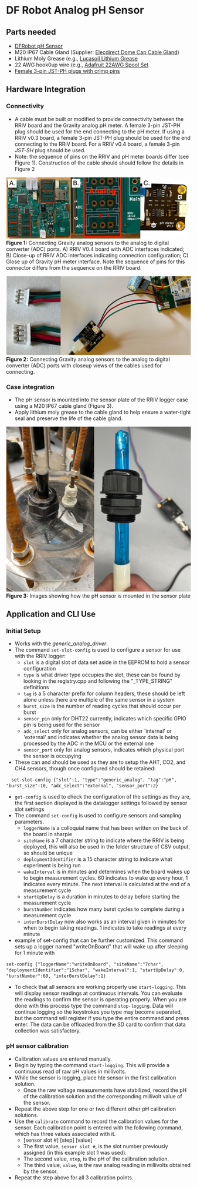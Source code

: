 # DF Robot Analog pH Sensor

## Parts needed
* [DFRobot pH Sensor](https://www.dfrobot.com/product-1782.html)
* M20 IP67 Cable Gland (Supplier: [Elecdirect Dome Cap Cable Gland](https://www.elecdirect.com/cord-grips-strain-relief/cable-glands/dome-cap-cable-gland-m20-19-35-black-complete-with-o-ring-locknut))
* Lithium Moly Grease (e.g., [Lucasoil Lithium Grease](https://www.amazon.com/Lucas-Oil-10533-Lithium-Grease/dp/B004X70LZA/ref=asc_df_B004X70LZA/?tag=hyprod-20&linkCode=df0&hvadid=312151168520&hvpos=&hvnetw=g&hvrand=12751387308192042965&hvpone=&hvptwo=&hvqmt=&hvdev=c&hvdvcmdl=&hvlocint=&hvlocphy=9011858&hvtargid=pla-364752123727&th=1)
* 22 AWG hook0up wire (e.g., [Adafruit 22AWG Spool Set](https://www.adafruit.com/product/3175?gclid=Cj0KCQiA95aRBhCsARIsAC2xvfzUefNXaZgFmL8MpqskC52_lq_Huy3KYFDuIzKR2XJ_EnG1sNZSfuQaAtqzEALw_wcB)
* [Female 3-pin JST-PH plugs with crimp pins](https://www.amazon.com/CQRobot-Connector-Terminal-Industrial-Integrated/dp/B0731MZCGF)

## Hardware Integration
### Connectivity
* A cable must be built or modified to provide connectivity between the RRIV board and the Gravity analog pH meter. A female 3-pin JST-PH plug should be used for the end connecting to the pH meter. If using a RRIV v0.3 board, a female 3-pin JST-PH plug should be used for the end connecting to the RRIV board. For a RRIV v0.4 board, a female 3-pin _JST-SH_ plug should be used.
* Note: the sequence of pins on the RRIV and pH meter boards differ (see Figure 1). Construction of the cable should should follow the details in Figure 2

![Figure 1: Connecting Gravity analog sensors to the analog to digital converter (ADC) ports. A) RRIV V0.4 board with ADC interfaces indicated; B) Close-up of RRIV ADC interfaces indicating connection configuration; C) Glose up of Gravity pH meter interface. Note the sequence of pins for this connector differs from the sequence on the RRIV board](graphics/ADC_RRIV_Connect.jpg "Figure 1: Connecting Gravity analog sensors to the analog to digital converter (ADC) ports.")
**Figure 1:** Connecting Gravity analog sensors to the analog to digital converter (ADC) ports. A) RRIV V0.4 board with ADC interfaces indicated; B) Close-up of RRIV ADC interfaces indicating connection configuration; C) Glose up of Gravity pH meter interface. Note the sequence of pins for this connector differs from the sequence on the RRIV board.

![Figure 2: Connecting Gravity analog sensors to the analog to digital converter (ADC) ports with closeup views of the cables used for connecting.](graphics/ADC_Gravity_Cable.jpg "Figure 2: Connecting Gravity analog sensors to the analog to digital converter (ADC) ports with closeup views of the cables used for connecting.")
**Figure 2:** Connecting Gravity analog sensors to the analog to digital converter (ADC) ports with closeup views of the cables used for connecting.

### Case integration
* The pH sensor is mounted into the sensor plate of the RRIV logger case using a M20 IP67 cable gland (Figure 3).
* Apply lithium moly grease to the cable gland to help ensure a water-tight seal and preserve the life of the cable gland.

![Figure 3: Images showing how the pH sensor is mounted in the sensor plate.](graphics/sensor_install.jpg "Figure 3: Images showing how the pH sensor is mounted in the sensor plate")
**Figure 3:** Images showing how the pH sensor is mounted in the sensor plate

## Application and CLI Use
### Initial Setup
* Works with the _generic_analog_driver_.
* The command `set-slot-config` is used to configure a sensor for use with the RRIV logger:
	* `slot` is a digital slot of data set aside in the EEPROM to hold a sensor configuration
	* `type` is what driver type occupies the slot, these can be found by looking in the registry.cpp and following the "\_TYPE\_STRING" definitions
	* `tag` is a 5 character prefix for column headers, these should be left alone unless there are multiple of the same sensor in a system
	* `burst_size` is the number of reading cycles that should occur per burst
	* `sensor_pin` only for DHT22 currently, indicates which specific GPIO pin is being used for the sensor
	* `adc_select` only for analog sensors, can be either 'internal' or 'external' and indicates whether the analog sensor data is being processed by the ADC in the MCU or the external one
	* `sensor_port` only for analog sensors, indicates which physical port the sensor is occupying
* These can and should be used as they are to setup the AHT, CO2, and CH4 sensors, though once configured should be retained:
```
  set-slot-config {"slot":1, "type":"generic_analog", "tag":"pH", "burst_size":10, "adc_select":"external", "sensor_port":2}
```
* `get-config` is used to check the configuration of the settings as they are, the first section displayed is the datalogger settings followed by sensor slot settings
* The command `set-config` is used to configure sensors and sampling parameters.
	* `loggerName` is a colloquial name that has been written on the back of the board in sharpie
	* `siteName` is a 7 character string to indicate where the RRIV is being deployed, this will also be used in the folder structure of CSV output, so should be unique
	* `deploymentIdentifier` is a 15 character string to indicate what experiment is being run
	* `wakeInterval` is in minutes and determines when the board wakes up to begin measurement cycles. 60 indicates to wake up every hour, 1 indicates every minute. The next interval is calculated at the end of a measurement cycle
	* `startUpDelay` is a duration in minutes to delay before starting the measurement cycle
	* `burstNumber` indicates how many burst cycles to complete during a measurement cycle
	* `interBurstDelay` now also works as an interval given in minutes for when to begin taking readings. 1 indicates to take readings at every minute
* example of set-config that can be further customized. This command sets up a logger named "writeOnBoard" that will wake up after sleeping for 1 minute with 
```
set-config {"loggerName":"writeOnBoard", "siteName":"7char", "deploymentIdentifier":"15char", "wakeInterval":1, "startUpDelay":0, "burstNumber":60, "interBurstDelay":1}
```
* To check that all sensors are working properly use `start-logging`. This will display sensor readings at continuous intervals. You can evaluate the readings to confirm the sensor is operating properly. When you are done with this process type the command `stop-logging`. Data will continue logging so the keystrokes you type may become separated, but the command will register if you type the entire command and press enter. The data can be offloaded from the SD card to confirm that data collection was satisfactory.

### pH sensor calibration
* Calibration values are entered manually.
* Begin by typing the command `start-logging`. This will provide a continuous read of raw pH values in millivolts.
* While the sensor is logging, place hte sensor in the first calibration solution.
  * Once the raw voltage measurements have stabilized, record the pH of the calibration solution and the corresponding millivolt value of the sensor.
* Repeat the above step for one or two different other pH calibration solutions.
* Use the `calibrate` command to record the calibration values for the sensor. Each calibration point is entered with the following command, which has three values associated with it.
  * <calibrate> [sensor slot #] [step] [value]
  * The first value, `sensor slot #`, is the slot number previously assigned (in this example slot 1 was used).
  * The second value, `step`, is the pH of the calibration solution.
  * The third value, `value`, is the raw analog reading in millivolts obtained by the sensor.
* Repeat the step above for all 3 calibration points.

